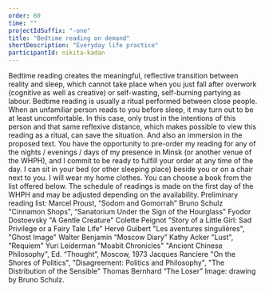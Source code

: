 ```yaml
---
order: 60
time: ""
projectIdSuffix: "-one"
title: "Bedtime reading on demand"
shortDescription: "Everyday life practice"
participantId: nikita-kadan
---
```


Bedtime reading creates the meaningful, reflective transition between reality and sleep, which cannot take place when you just fall after overwork (cognitive as well as creative) or self-wasting, self-burning partying as labour.
Bedtime reading is usually a ritual performed between close people. When an unfamiliar person reads to you before sleep, it may turn out to be at least uncomfortable. In this case, only trust in the intentions of this person and that same reflexive distance, which makes possible to view this reading as a ritual, can save the situation. And also an immersion in the proposed text.
You have the opportunity to pre-order my reading for any of the nights / evenings / days of my presence in Minsk (or another venue of the WHPH), and I commit to be ready to fulfill your order at any time of the day. I can sit in your bed (or other sleeping place) beside you or on a chair next to you. I will wear my home clothes. You can choose a book from the list offered below. The schedule of readings is made on the first day of the WHPH and may be adjusted depending on the availability.
Preliminary reading list:
Marcel Proust, “Sodom and Gomorrah”
Bruno Schulz "Cinnamon Shops", “Sanatorium Under the Sign of the Hourglass"
Fyodor Dostoevsky "A Gentle Creature"
Colette Peignot “Story of a Little Girl: Sad Privilege or a Fairy Tale Life"
Hervé Guibert "Les aventures singulières", "Ghost Image"
Walter Benjamin “Moscow Diary”
Kathy Acker "Lust", "Requiem" 
Yuri Leiderman "Moabit Chronicles"
"Ancient Chinese Philosophy", Ed. “Thought”, Moscow, 1973
Jacques Ranciere "On the Shores of Politics", "Disagreement: Politics and Philosophy", "The Distribution of the Sensible"
Thomas Bernhard “The Loser”
Image: drawing by Bruno Schulz.
